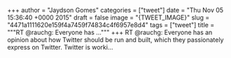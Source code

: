 
+++
author = "Jaydson Gomes"
categories = ["tweet"]
date = "Thu Nov 05 15:36:40 +0000 2015"
draft = false
image = "{TWEET_IMAGE}"
slug = "4471a1111620e159f4a7459f74834c4f6957e8d4"
tags = ["tweet"]
title = """RT @rauchg: Everyone has ..."""
+++
RT @rauchg: Everyone has an opinion about how Twitter should be run and built, which they passionately express on Twitter. Twitter is worki…
